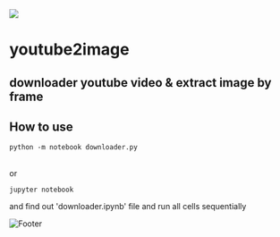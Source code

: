 <img src="https://capsule-render.vercel.app/api?type=waving&color=auto&height=200&section=header&text=Youtube2image&fontSize=90" />

# youtube2image
downloader youtube video &amp; extract image by frame
---
## How to use
```
python -m notebook downloader.py
```
<br> or <br>
```
jupyter notebook
```
and find out 'downloader.ipynb' file and run all cells sequentially

![Footer](https://capsule-render.vercel.app/api?type=waving&color=auto&height=200&section=footer)